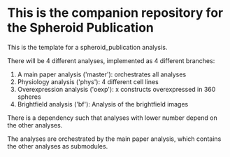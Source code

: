 # This is the companion repository for the Spheroid Publication

This is the template for a spheroid_publication analysis.

There will be 4 different analyses, implemented as 4 different branches:  
1) A main paper analysis ('master'): orchestrates all analyses  
2) Physiology analysis ('phys'): 4 different cell lines  
3) Overexpression analysis ('oexp'): x constructs overexpressed in 360 spheres  
4) Brightfield analysis ('bf'): Analysis of the brightfield images  

There is a dependency such that analyses with lower number depend on the other analyses.

The analyses are orchestrated by the main paper analysis, which contains the other analyses as submodules.

